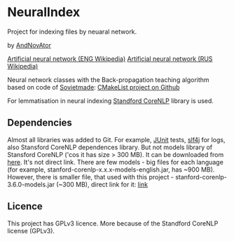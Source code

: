 NeuralIndex
===========

Project for indexing files by neuaral network.

by [AndNovAtor](https://github.com/AndNovAtor)

[Artificial neural network (ENG Wikipedia)](https://en.wikipedia.org/wiki/Artificial_neural_network)
[Artificial neural network (RUS Wikipedia)](https://ru.wikipedia.org/wiki/%D0%98%D1%81%D0%BA%D1%83%D1%81%D1%81%D1%82%D0%B2%D0%B5%D0%BD%D0%BD%D0%B0%D1%8F_%D0%BD%D0%B5%D0%B9%D1%80%D0%BE%D0%BD%D0%BD%D0%B0%D1%8F_%D1%81%D0%B5%D1%82%D1%8C)

Neural network classes with the Back-propagation teaching algorithm based on code of [Sovietmade](https://github.com/Sovietmade):
[CMakeList project on Github](https://github.com/Sovietmade/NeuralNetworks)

For lemmatisation in neural indexing [Standford CoreNLP](http://stanfordnlp.github.io/CoreNLP) library is used.

## Dependencies

Almost all libraries was added to Git. For example, [JUnit](http://junit.org/) tests, [slf4j](http://www.slf4j.org) for logs, also Stansford CoreNLP dependences library. But not models library of Stansford CoreNLP ('cos it has size > 300 MB). It can be downloaded from [here](http://search.maven.org/#search%7Cga%7C1%7Ca%3A%22stanford-corenlp%22). It's not direct link. There are few models - big files for each language (for example, stanford-corenlp-x.x.x-models-english.jar, has ~900 MB). However, there is smaller file, that used with this project - stanford-corenlp-3.6.0-models.jar (~300 MB), direct link for it: [link](https://repo1.maven.org/maven2/edu/stanford/nlp/stanford-corenlp/3.6.0/stanford-corenlp-3.6.0-models.jar)

## Licence

This project has GPLv3 licence. More because of the Standford CoreNLP license (GPLv3).